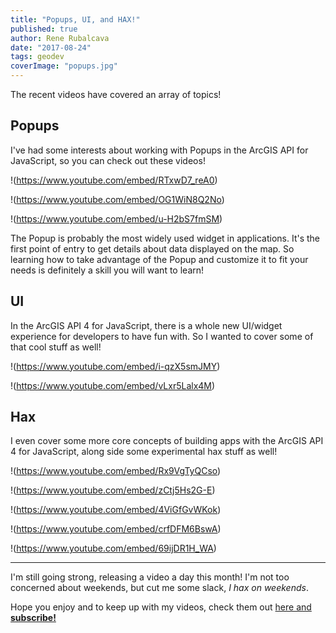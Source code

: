 ```yaml
---
title: "Popups, UI, and HAX!"
published: true
author: Rene Rubalcava
date: "2017-08-24"
tags: geodev
coverImage: "popups.jpg"
---
```


The recent videos have covered an array of topics!

## Popups

I've had some interests about working with Popups in the ArcGIS API for JavaScript, so you can check out these videos!

!(https://www.youtube.com/embed/RTxwD7_reA0)

!(https://www.youtube.com/embed/OG1WiN8Q2No)

!(https://www.youtube.com/embed/u-H2bS7fmSM)

The Popup is probably the most widely used widget in applications. It's the first point of entry to get details about data displayed on the map. So learning how to take advantage of the Popup and customize it to fit your needs is definitely a skill you will want to learn!

## UI

In the ArcGIS API 4 for JavaScript, there is a whole new UI/widget experience for developers to have fun with. So I wanted to cover some of that cool stuff as well!

!(https://www.youtube.com/embed/i-qzX5smJMY)

!(https://www.youtube.com/embed/vLxr5Lalx4M)

## Hax

I even cover some more core concepts of building apps with the ArcGIS API 4 for JavaScript, along side some experimental hax stuff as well!

!(https://www.youtube.com/embed/Rx9VgTyQCso)

!(https://www.youtube.com/embed/zCtj5Hs2G-E)

!(https://www.youtube.com/embed/4ViGfGvWKok)

!(https://www.youtube.com/embed/crfDFM6BswA)

!(https://www.youtube.com/embed/69ijDR1H_WA)

* * *

I'm still going strong, releasing a video a day this month! I'm not too concerned about weekends, but cut me some slack, _I hax on weekends_.

Hope you enjoy and to keep up with my videos, check them out [here and **subscribe!**](https://www.youtube.com/c/renerubalcava/videos)
